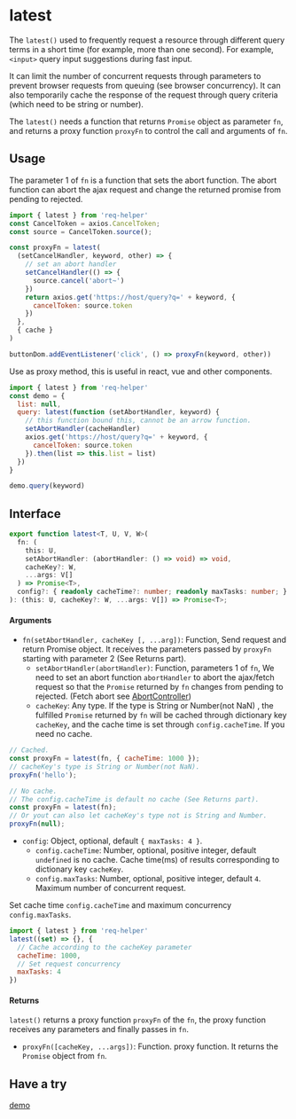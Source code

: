 # latest
The `latest()` used to frequently request a resource through different query terms in a short time (for example, more than one second). For example, `<input>` query input suggestions during fast input.

It can limit the number of concurrent requests through parameters to prevent browser requests from queuing (see browser concurrency). It can also temporarily cache the response of the request through query criteria (which need to be string or number).

The `latest()` needs a function that returns `Promise` object as parameter `fn`, and returns a proxy function `proxyFn` to control the call and arguments of `fn`.

## Usage
The parameter 1 of `fn` is a function that sets the abort function. The abort function can abort the ajax request and change the returned promise from pending to rejected.
```js
import { latest } from 'req-helper'
const CancelToken = axios.CancelToken;
const source = CancelToken.source();

const proxyFn = latest(
  (setCancelHandler, keyword, other) => {
    // set an abort handler
    setCancelHandler(() => {
      source.cancel('abort~')
    })
    return axios.get('https://host/query?q=' + keyword, {
      cancelToken: source.token
    })
  }, 
  { cache }
)

buttonDom.addEventListener('click', () => proxyFn(keyword, other))
```
Use as proxy method, this is useful in react, vue and other components.
```js
import { latest } from 'req-helper'
const demo = {
  list: null,
  query: latest(function (setAbortHandler, keyword) {
    // this function bound this, cannot be an arrow function.
    setAbortHandler(cacheHandler)
    axios.get('https://host/query?q=' + keyword, {
      cancelToken: source.token
    }).then(list => this.list = list)
  })
}

demo.query(keyword)
```
## Interface
```ts
export function latest<T, U, V, W>(
  fn: (
    this: U,
    setAbortHandler: (abortHandler: () => void) => void,
    cacheKey?: W,
    ...args: V[]
  ) => Promise<T>,
  config?: { readonly cacheTime?: number; readonly maxTasks: number; }
): (this: U, cacheKey?: W, ...args: V[]) => Promise<T>;
```
#### Arguments
- `fn(setAbortHandler, cacheKey [, ...arg])`: Function, Send request and return Promise object. It receives the parameters passed by `proxyFn` starting with parameter 2 (See Returns part).
  - `setAbortHandler(abortHandler)`: Function, parameters 1 of `fn`, We need to set an abort function `abortHandler` to abort the ajax/fetch request so that the `Promise` returned by `fn` changes from pending to rejected.
    (Fetch abort see [AbortController](https://developer.mozilla.org/en-US/docs/Web/API/AbortController))
  - `cacheKey`: Any type. If the type is String or Number(not NaN) , the fulfilled `Promise` returned by `fn` will be cached through dictionary key `cacheKey`, and the cache time is set through `config.cacheTime`. If you need no cache. 
  
```js
// Cached.
const proxyFn = latest(fn, { cacheTime: 1000 });
// cacheKey's type is String or Number(not NaN).
proxyFn('hello');

// No cache.
// The config.cacheTime is default no cache (See Returns part).
const proxyFn = latest(fn);
// Or yout can also let cacheKey's type not is String and Number.
proxyFn(null);
```
- `config`: Object, optional, default `{ maxTasks: 4 }`. 
  - `config.cacheTime`: Number, optional, positive integer, default `undefined` is no cache. Cache time(ms) of results corresponding to dictionary key `cacheKey`.
  - `config.maxTasks`: Number, optional, positive integer, default `4`. Maximum number of concurrent request.

Set cache time `config.cacheTime` and maximum concurrency `config.maxTasks`.
```js
import { latest } from 'req-helper'
latest((set) => {}, {
  // Cache according to the cacheKey parameter
  cacheTime: 1000,
  // Set request concurrency
  maxTasks: 4
})
```

#### Returns
`latest()` returns a proxy function `proxyFn` of the `fn`, the proxy function receives any parameters and finally passes in `fn`.
- `proxyFn([cacheKey, ...args])`: Function. proxy function. It returns the `Promise` object from `fn`.

## Have a try
[demo](./examples/latest.html)